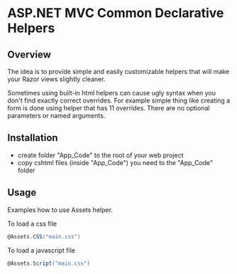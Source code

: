 ASP.NET MVC Common Declarative Helpers
======================================

Overview
--------
The idea is to provide simple and easily customizable helpers that will make your Razor views slightly cleaner.

Sometimes using built-in html helpers can cause ugly syntax when you don't find exactly correct overrides. For example simple thing like creating a form is done using helper that has 11 overrides. There are no optional parameters or named arguments.

Installation
------------
* create folder "App_Code" to the root of your web project
* copy cshtml files (inside "App_Code") you need to the "App_Code" folder

Usage
-----
Examples how to use Assets helper.

To load a css file

```csharp
@Assets.CSS("main.css")
```

To load a javascript file

```csharp
@Assets.Script("main.css")
```